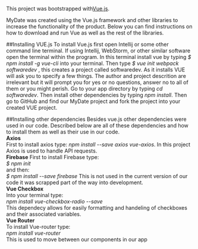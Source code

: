 This project was bootstrapped with[Vue.js](https://vuejs.org).

MyDate was created using the Vue.js framework and other libraries to increase
the functionality of the product.  Below you can find instructions
on how to download and run Vue as well as the rest of the libraries.

##Installing VUE.js
To install Vue.js first open Intellij or some other 
command line terminal.  If using Intellij, WebStorm,
or other similar software open the terminal within
the program.  In this terminal install vue by typing
*$ npm install -g vue-cli* into your terminal.
Then type *$ vue init webpack softwaredev* , this creates
a project called softwaredev.  As it installs VUE
will ask you to specify a few things.  The author and
project descrition are irrelevant but it will prompt you
for yes or no questions, answer no to all of them or 
you might perish.  Go to your app directory by
typing *cd softwaredev*.  Then install other 
dependencies by typing *npm install*.  Then go
to GitHub and find our MyDate project and fork the project 
into your created VUE project.

##Installing other dependencies
Besides vue.js other dependencies were used in our code.
Described below are all of these dependencies
and how to install them as well as their use
in our code.<br/>
**Axios**<br/>
First to install axios type:
*npm install --save axios vue-axios*.  In this 
project Axios is used to handle API requests.<br/>
**Firebase**
First to install Firebase type:<br/>
*$ npm init* <br/>
and then:<br/>
*$ npm install --save firebase*
This is not used in the current version of our code
it was scrapped part of the way into development.
<br/>
**Vue Checkbox**<br/>
Into your terminal type:<br/>
*npm install vue-checkbox-radio --save*
<br/>
This dependecy allows for easily formatting and handeling
of checkboxes and their associated variables.
<br/>**Vue Router**<br/>
To install Vue-router type:<br/>
*npm install vue-router*
<br/>
This is used to move between our components in our app



 



